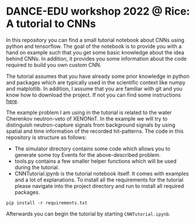 # DANCE-EDU workshop 2022 @ Rice: A tutorial to CNNs

In this repository you can find a small tutorial notebook about CNNs using python and tensorflow. The goal of the notebook is to provide you with a hand on example such that you get some basic knowledge about the idea behind CNNs. In addition, it provides you some information about the code required to build you own custom CNN. 

The tutorial assumes that you have already some prior knowledge in python and packages which are typically used in the scientific context like numpy and matplotlib. In addition, I assume that you are familiar with git and you know how to download the project. If not you can find some instructions [here](https://git-scm.com/book/en/v2/Git-Basics-Getting-a-Git-Repository).

The example problem I am using in the tutorial is related to the water Cherenkov neutron-veto of XENONnT. In the example we will try to distinguish neutron-capture signals from background signals by using spatial and time information of the recorded hit-patterns.
The code in this repository is structure as follows:

* The simulator directory contains some code which allows you to generate some toy Events for the above-described problem.
* tools.py contains a few smaller helper functions which will be used during the tutorial. 
* CNNTutorial.ipynb is the tutorial notebook itself. It comes with examples and a lot of explanations.
To install all the requirements for the tutorial please navigate into the project directory and run to install all required packages. 
```
pip install -r requirements.txt
```
Afterwards you can begin the tutorial by starting `CNNTutorial.ipynb`.


